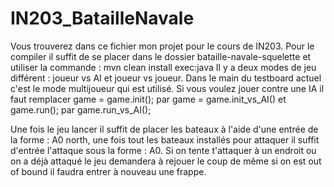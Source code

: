 # IN203_BatailleNavale

Vous trouverez dans ce fichier mon projet pour le cours de IN203. 
Pour le compiler il suffit de se placer dans le dossier bataille-navale-squelette et utiliser la commande :  mvn clean install exec:java 
Il y a deux modes de jeu différent : joueur vs AI et joueur vs joueur. Dans le main du testboard actuel c'est le mode multijoueur qui est utilisé. Si vous voulez jouer contre une IA
il faut remplacer game = game.init(); par game = game.init_vs_AI() et game.run(); par game.run_vs_AI();


Une fois le jeu lancer il suffit de placer les bateaux à l'aide d'une entrée de la forme  : A0 north, une fois tout les bateaux installés pour attaquer il suffit d'entrée l'attaque
sous la forme : A0. Si on tente t'attaquer à un endroit ou on a déjà attaqué le jeu demandera à rejouer le coup de même si on est out of bound il faudra entrer à nouveau une frappe.
